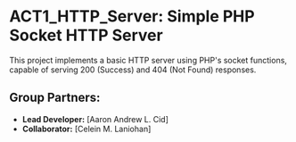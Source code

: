 # ACT1_HTTP_Server: Simple PHP Socket HTTP Server
This project implements a basic HTTP server using PHP's socket functions, capable of
serving 200 (Success) and 404 (Not Found) responses.
## Group Partners:
- **Lead Developer:** [Aaron Andrew L. Cid]
- **Collaborator:** [Celein M. Laniohan]